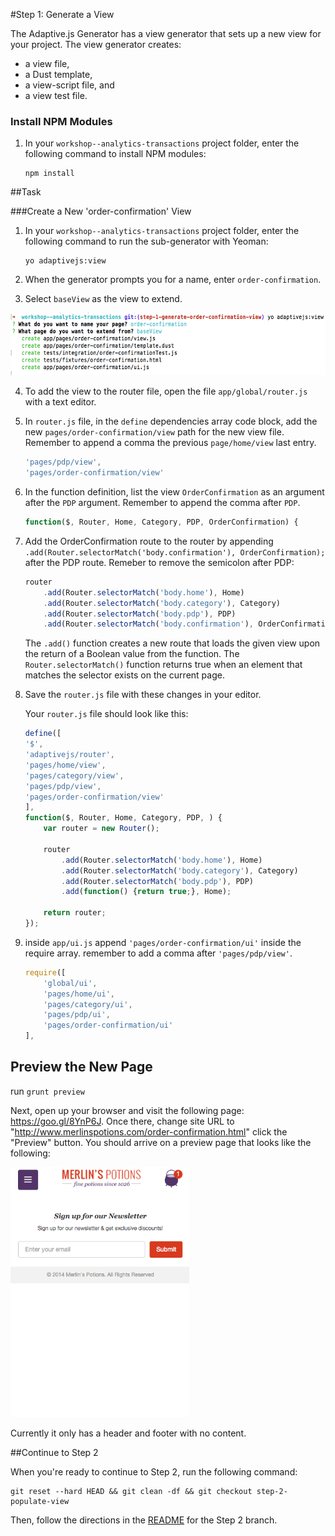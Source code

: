 #Step 1: Generate a View

The Adaptive.js Generator has a view generator that sets up a new view for your project. The view generator creates:
* a view file,
* a Dust template,
* a view-script file, and
* a view test file.

### Install NPM Modules

1. In your `workshop--analytics-transactions` project folder, enter the following command to install NPM modules:

    ```
    npm install
    ```

##Task

###Create a New 'order-confirmation' View

1. In your `workshop--analytics-transactions` project folder, enter the following command to run the sub-generator with Yeoman:

    ```
    yo adaptivejs:view
    ```

2. When the generator prompts you for a name, enter `order-confirmation`.
3. Select `baseView` as the view to extend.

<img src="https://raw.githubusercontent.com/mobify/workshop--analytics-transactions/step-1-generate-order-confirmation-view/static/img/view-generator.png?token=AKTX6iewrfDWmH-_qEhCBn71P2ufV7cdks5W1evuwA%3D%3D" height="100" />

4. To add the view to the router file, open the file `app/global/router.js` with a text editor.
5. In `router.js` file, in the `define` dependencies array code block, add the new `pages/order-confirmation/view` path for the new view file. Remember to append a comma the previous `page/home/view` last entry.

    ```javascript
    'pages/pdp/view',
    'pages/order-confirmation/view'

    ```

6. In the function definition, list the view `OrderConfirmation` as an argument after the `PDP` argument. Remember to append the comma after `PDP`.

    ```javascript
    function($, Router, Home, Category, PDP, OrderConfirmation) {
    ```


7. Add the OrderConfirmation route to the router by appending `.add(Router.selectorMatch('body.confirmation'), OrderConfirmation);` after the PDP route. Remeber to remove the semicolon after PDP:

    ```javascript
    router
        .add(Router.selectorMatch('body.home'), Home)
        .add(Router.selectorMatch('body.category'), Category)
        .add(Router.selectorMatch('body.pdp'), PDP)
        .add(Router.selectorMatch('body.confirmation'), OrderConfirmation);
    ```

    The `.add()` function creates a new route that loads the given view upon the return of a Boolean value from the function. The `Router.selectorMatch()` function returns true when an element that matches the selector exists on the current page.

8. Save the `router.js` file with these changes in your editor.

    Your `router.js` file should look like this:

    ```javascript
    define([
    '$',
    'adaptivejs/router',
    'pages/home/view',
    'pages/category/view',
    'pages/pdp/view',
    'pages/order-confirmation/view'
    ],
    function($, Router, Home, Category, PDP, ) {
        var router = new Router();

        router
            .add(Router.selectorMatch('body.home'), Home)
            .add(Router.selectorMatch('body.category'), Category)
            .add(Router.selectorMatch('body.pdp'), PDP)
            .add(function() {return true;}, Home);

        return router;
    });
    ```

9. inside `app/ui.js` append `'pages/order-confirmation/ui'` inside the require array. remember to add a comma after `'pages/pdp/view'`.
    
    ```javascript
    require([
        'global/ui',
        'pages/home/ui',
        'pages/category/ui',
        'pages/pdp/ui',
        'pages/order-confirmation/ui'
    ],
    ```

## Preview the New Page

run `grunt preview`

Next, open up your browser and visit the following page: https://goo.gl/8YnP6J. Once there, change site URL to "http://www.merlinspotions.com/order-confirmation.html" click the "Preview" button. You should arrive on a preview page that looks like the following:

<img src="https://raw.githubusercontent.com/mobify/workshop--analytics-transactions/step-1-generate-order-confirmation-view/static/img/merlin-empty-page.png?token=AKTX6j-YAtDX5Mq_ya2KyDJo8QhzDKklks5W1evYwA%3D%3D"  height="400"/>

Currently it only has a header and footer with no content.

##Continue to Step 2

When you're ready to continue to Step 2, run the following command:

```
git reset --hard HEAD && git clean -df && git checkout step-2-populate-view
```

Then, follow the directions in the [README](https://github.com/mobify/workshop--analytics-transactions/blob/step-2-populate-view/README.md) for the Step 2 branch.
